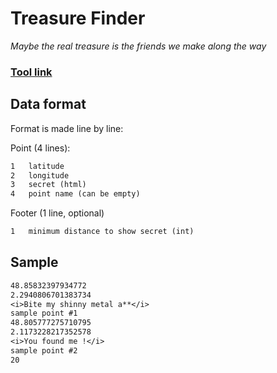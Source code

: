 # Treasure Finder
*Maybe the real treasure is the friends we make along the way*

### [Tool link](https://clement-gouin.github.io/treasure-finder/)

## Data format

Format is made line by line:

Point (4 lines):
```txt
1   latitude
2   longitude
3   secret (html)
4   point name (can be empty)
```

Footer (1 line, optional)
```txt
1   minimum distance to show secret (int)
```

## Sample

```txt
48.85832397934772
2.2940806701383734
<i>Bite my shinny metal a**</i>
sample point #1
48.805777275710795
2.1173228217352578
<i>You found me !</i>
sample point #2
20
```